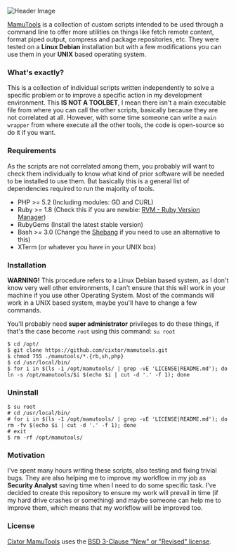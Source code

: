 ![Header Image](http://www.cixtor.com/files/large/mamutools-logo.gif)

[MamuTools](http://www.cixtor.com/mamutools) is a collection of custom scripts intended to be used through a command line to offer more utilities on things like fetch remote content, format piped output, compress and package repositories, etc. They were tested on a **Linux Debian** installation but with a few modifications you can use them in your **UNIX** based operating system.

### What's exactly?

This is a collection of individual scripts written independently to solve a specific problem or to improve a specific action in my development environment. This **IS NOT A TOOLBET**, I mean there isn't a main executable file from where you can call the other scripts, basically because they are not correlated at all. However, with some time someone can write a `main wrapper` from where execute all the other tools, the code is open-source so do it if you want.

### Requirements

As the scripts are not correlated among them, you probably will want to check them individually to know what kind of prior software will be needed to be installed to use them. But basically this is a general list of dependencies required to run the majority of tools.

* PHP >= 5.2 (Including modules: GD and CURL)
* Ruby >= 1.8 (Check this if you are newbie: [RVM - Ruby Version Manager](https://rvm.io/))
* RubyGems (Install the latest stable version)
* Bash >= 3.0 (Change the [Shebang](http://en.wikipedia.org/wiki/Shebang_(Unix)) if you need to use an alternative to this)
* XTerm (or whatever you have in your UNIX box)

### Installation

**WARNING!** This procedure refers to a Linux Debian based system, as I don't know very well other environments, I can't ensure that this will work in your machine if you use other Operating System. Most of the commands will work in a UNIX based system, maybe you'll have to change a few commands.

You'll probably need **super administrator** privileges to do these things, if that's the case become `root` using this command: `su root`

```
$ cd /opt/
$ git clone https://github.com/cixtor/mamutools.git
$ chmod 755 ./mamutools/*.{rb,sh,php}
$ cd /usr/local/bin/
$ for i in $(ls -1 /opt/mamutools/ | grep -vE 'LICENSE|README.md'); do ln -s /opt/mamutools/$i $(echo $i | cut -d '.' -f 1); done
```

### Uninstall

```
$ su root
# cd /usr/local/bin/
# for i in $(ls -1 /opt/mamutools/ | grep -vE 'LICENSE|README.md'); do rm -fv $(echo $i | cut -d '.' -f 1); done
# exit
$ rm -rf /opt/mamutools/
```

### Motivation

I've spent many hours writing these scripts, also testing and fixing trivial bugs. They are also helping me to improve my workflow in my job as **Security Analyst** saving time when I need to do some specific task. I've decided to create this repository to ensure my work will prevail in time (if my hard drive crashes or something) and maybe someone can help me to improve them, which means that my workflow will be improved too.

### License

[Cixtor MamuTools](http://www.cixtor.com/) uses the [BSD 3-Clause "New" or "Revised" license](http://opensource.org/licenses/BSD-3-Clause).